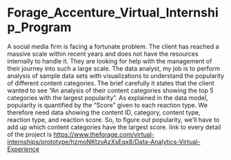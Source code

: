 # Forage_Accenture_Virtual_Internship_Program
A social media firm is facing a fortunate problem.
The client has reached a massive scale within recent years and does not have the resources internally to handle it. They are looking for help with the management of their journey into such a large scale.
The data analyst, my job is to perform analysis of sample data sets with visualizations to understand the popularity of different content categories.
The brief carefully it states that the client wanted to see “An analysis of their content categories showing the top 5 categories with the largest popularity”.
As explained in the data model, popularity is quantified by the “Score” given to each reaction type. We therefore need data showing the content ID, category, content type, reaction type, and reaction score.
So, to figure out popularity, we’ll have to add up which content categories have the largest score.
link to every detail of the project is https://www.theforage.com/virtual-internships/prototype/hzmoNKtzvAzXsEqx8/Data-Analytics-Virtual-Experience
